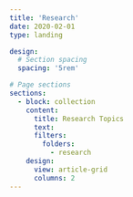 ```yaml
---
title: 'Research'
date: 2020-02-01
type: landing

design:
  # Section spacing
  spacing: '5rem'

# Page sections
sections:
  - block: collection
    content:
      title: Research Topics 
      text: 
      filters:
        folders:
          - research
    design:
      view: article-grid
      columns: 2
---
```


